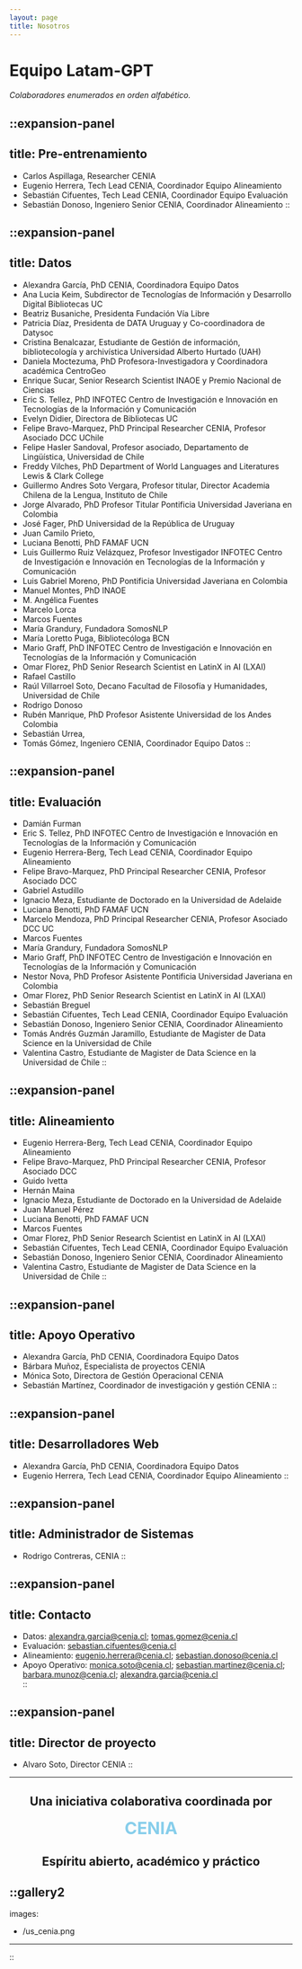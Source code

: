 ```yaml
---
layout: page
title: Nosotros
---
```


# Equipo Latam-GPT

*Colaboradores enumerados en orden alfabético.*

::expansion-panel
---
title: Pre-entrenamiento
---
  - Carlos Aspillaga, Researcher CENIA
  - Eugenio Herrera, Tech Lead CENIA, Coordinador Equipo Alineamiento
  - Sebastián Cifuentes, Tech Lead CENIA, Coordinador Equipo Evaluación
  - Sebastián Donoso, Ingeniero Senior CENIA, Coordinador Alineamiento
::

::expansion-panel
---
title: Datos
---
  - Alexandra García, PhD CENIA, Coordinadora Equipo Datos
  - Ana Lucia Keim, Subdirector de Tecnologías de Información y Desarrollo Digital Bibliotecas UC
  - Beatriz Busaniche, Presidenta Fundación Vía Libre
  - Patricia Díaz, Presidenta de DATA Uruguay y Co-coordinadora de Datysoc
  - Cristina Benalcazar, Estudiante de Gestión de información, bibliotecología y archivística Universidad Alberto Hurtado (UAH) 
  - Daniela Moctezuma, PhD Profesora-Investigadora y Coordinadora académica CentroGeo
  - Enrique Sucar, Senior Research Scientist INAOE y Premio Nacional de Ciencias
  - Eric S. Tellez, PhD INFOTEC Centro de Investigación e Innovación en Tecnologías de la Información y Comunicación
  - Evelyn Didier, Directora de Bibliotecas UC
  - Felipe Bravo-Marquez, PhD Principal Researcher CENIA, Profesor Asociado DCC UChile
  - Felipe Hasler Sandoval, Profesor asociado, Departamento de Lingüística, Universidad de Chile
  - Freddy Vilches, PhD Department of World Languages and Literatures Lewis & Clark College
  - Guillermo Andres Soto Vergara, Profesor titular, Director Academia Chilena de la Lengua, Instituto de Chile
  - Jorge Alvarado, PhD Profesor Titular Pontificia Universidad Javeriana en Colombia
  - José Fager, PhD Universidad de la República de Uruguay
  - Juan Camilo Prieto, 
  - Luciana Benotti, PhD FAMAF UCN
  - Luis Guillermo Ruiz Velázquez, Profesor Investigador INFOTEC Centro de Investigación e Innovación en Tecnologías de la Información y Comunicación
  - Luis Gabriel Moreno, PhD Pontificia Universidad Javeriana en Colombia
  - Manuel Montes, PhD INAOE
  - M. Angélica Fuentes
  - Marcelo Lorca 
  - Marcos Fuentes
  - María Grandury, Fundadora SomosNLP
  - María Loretto Puga, Bibliotecóloga BCN
  - Mario Graff, PhD INFOTEC Centro de Investigación e Innovación en Tecnologías de la Información y Comunicación
  - Omar Florez, PhD Senior Research Scientist en LatinX in AI (LXAI)
  - Rafael Castillo
  - Raúl Villarroel Soto, Decano Facultad de Filosofía y Humanidades, Universidad de Chile 
  - Rodrigo Donoso
  - Rubén Manrique, PhD Profesor Asistente Universidad de los Andes Colombia
  - Sebastián Urrea, 
  - Tomás Gómez, Ingeniero CENIA, Coordinador Equipo Datos
::

::expansion-panel
---
title: Evaluación
---
  - Damián Furman
  - Eric S. Tellez, PhD INFOTEC Centro de Investigación e Innovación en Tecnologías de la Información y Comunicación
  - Eugenio Herrera-Berg, Tech Lead CENIA, Coordinador Equipo Alineamiento
  - Felipe Bravo-Marquez, PhD Principal Researcher CENIA, Profesor Asociado DCC
  - Gabriel Astudillo
  - Ignacio Meza, Estudiante de Doctorado en la Universidad de Adelaide
  - Luciana Benotti, PhD FAMAF UCN
  - Marcelo Mendoza, PhD Principal Researcher CENIA, Profesor Asociado DCC UC
  - Marcos Fuentes
  - María Grandury, Fundadora SomosNLP
  - Mario Graff, PhD INFOTEC Centro de Investigación e Innovación en Tecnologías de la Información y Comunicación
  - Nestor Nova, PhD Profesor Asistente Pontificia Universidad Javeriana en Colombia
  - Omar Florez, PhD Senior Research Scientist en LatinX in AI (LXAI)
  - Sebastián Breguel
  - Sebastián Cifuentes, Tech Lead CENIA, Coordinador Equipo Evaluación
  - Sebastián Donoso, Ingeniero Senior CENIA, Coordinador Alineamiento
  - Tomás Andrés Guzmán Jaramillo, Estudiante de Magister de Data Science en la Universidad de Chile
  - Valentina Castro, Estudiante de Magister de Data Science en la Universidad de Chile
::

::expansion-panel
---
title: Alineamiento
---
  - Eugenio Herrera-Berg, Tech Lead CENIA, Coordinador Equipo Alineamiento
  - Felipe Bravo-Marquez, PhD Principal Researcher CENIA, Profesor Asociado DCC
  - Guido Ivetta
  - Hernán Maina
  - Ignacio Meza, Estudiante de Doctorado en la Universidad de Adelaide
  - Juan Manuel Pérez
  - Luciana Benotti, PhD FAMAF UCN
  - Marcos Fuentes
  - Omar Florez, PhD Senior Research Scientist en LatinX in AI (LXAI)
  - Sebastián Cifuentes, Tech Lead CENIA, Coordinador Equipo Evaluación
  - Sebastián Donoso, Ingeniero Senior CENIA, Coordinador Alineamiento
  - Valentina Castro, Estudiante de Magister de Data Science en la Universidad de Chile
::

::expansion-panel
---
title: Apoyo Operativo
---
  - Alexandra García, PhD CENIA, Coordinadora Equipo Datos
  - Bárbara Muñoz, Especialista de proyectos CENIA
  - Mónica Soto, Directora de Gestión Operacional CENIA
  - Sebastián Martínez, Coordinador de investigación y gestión CENIA
::

::expansion-panel
---
title: Desarrolladores Web
---
  - Alexandra García, PhD CENIA, Coordinadora Equipo Datos
  - Eugenio Herrera, Tech Lead CENIA, Coordinador Equipo Alineamiento
::

::expansion-panel
---
title: Administrador de Sistemas
---
  - Rodrigo Contreras, CENIA
::

::expansion-panel
---
title: Contacto
---
  - Datos: alexandra.garcia@cenia.cl; tomas.gomez@cenia.cl 
  - Evaluación: sebastian.cifuentes@cenia.cl 
  - Alineamiento: eugenio.herrera@cenia.cl; sebastian.donoso@cenia.cl 
  - Apoyo Operativo: monica.soto@cenia.cl; sebastian.martinez@cenia.cl; barbara.munoz@cenia.cl; alexandra.garcia@cenia.cl     
::

::expansion-panel
---
title: Director de proyecto
---
  - Alvaro Soto, Director CENIA
::

---

<div style="text-align: center;">

## Una iniciativa colaborativa coordinada por 
<a href="https://www.cenia.cl/" target="_blank" rel="noopener noreferrer" style="text-decoration: none;">
  <strong>
    <span style="font-size: 30px; color: #87CEEB;">CENIA
    </span>
  </strong>
</a>

## Espíritu abierto, académico y práctico

</div>

::gallery2
---
images:
  - /us_cenia.png
---
::

